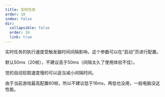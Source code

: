 ```yaml
---
title: 实时任务
order: 10
index: false
dir:
  collapsible: false
  order: 10
  link: true
---
```


实时任务的执行速度受触发器时间间隔影响，这个参数可以在“启动”页进行配置。

默认50ms（20帧），不建议高于50ms（间隔太久了使用体验不佳）。

觉的自动拾取速度慢的可以适当减小间隔时间。

由于当前游戏最高配置60帧，所以不建议低于16ms，再低也没用，一般电脑没这性能。

